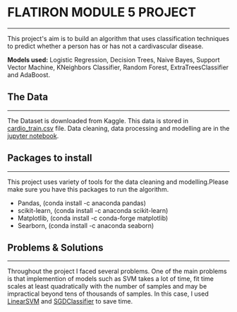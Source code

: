 # FLATIRON MODULE 5 PROJECT
____
This project's aim is to build an algorithm that uses classification techniques to predict whether a person has or has not a cardivascular disease. 

**Models used:** Logistic Regression, Decision Trees, Naive Bayes, Support Vector Machine, KNeighbors Classifier, Random Forest, ExtraTreesClassifier and AdaBoost.

## The Data
___
The Dataset is downloaded from Kaggle. This data is stored in [cardio_train.csv](https://github.com/aabdygaziev/flatiron-mod5-project) file. Data cleaning, data processing and modelling are in the [jupyter notebook](https://github.com/aabdygaziev/flatiron-mod5-project/blob/master/cardio.ipynb). 

## Packages to install
___
This project uses variety of tools for the data cleaning and modelling.Please make sure you have this packages to run the algorithm.
* Pandas, (conda install -c anaconda pandas)
* scikit-learn, (conda install -c anaconda scikit-learn)
* Matplotlib, (conda install -c conda-forge matplotlib)
* Searborn, (conda install -c anaconda seaborn)

## Problems & Solutions
___
Throughout the project I faced several problems. One of the main problems is that implemention of models such as SVM takes a lot of time,  fit time scales at least quadratically with the number of samples and may be impractical beyond tens of thousands of samples. In this case, I used [LinearSVM](https://scikit-learn.org/stable/modules/generated/sklearn.svm.LinearSVC.html) and [SGDClassifier](https://scikit-learn.org/stable/modules/generated/sklearn.linear_model.SGDClassifier.html#sklearn.linear_model.SGDClassifier) to save time.
